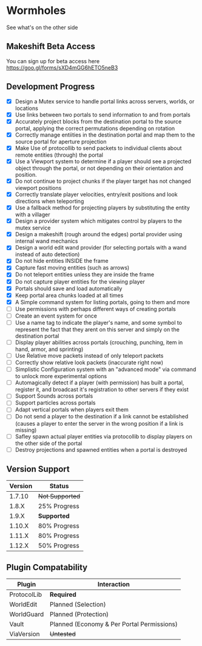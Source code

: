 # Wormholes
See what's on the other side

## Makeshift Beta Access
You can sign up for beta access here https://goo.gl/forms/sXD4mGG6hETO5neB3

## Development Progress
- [x] Design a Mutex service to handle portal links across servers, worlds, or locations
- [x] Use links between two portals to send information to and from portals
- [x] Accurately project blocks from the destination portal to the source portal, applying the correct permutations depending on rotation
- [x] Correctly manage entiities in the destination portal and map them to the source portal for aperture projection
- [x] Make Use of protocollib to send packets to individual clients about remote entities (through) the portal
- [x] Use a Viewport system to determine if a player should see a projected object through the portal, or not depending on their orientation and position.
- [x] Do not continue to project chunks if the player target has not changed viewport positions
- [x] Correctly translate player velocities, entry/exit positions and look directions when teleporting
- [x] Use a fallback method for projecting players by substituting the entity with a villager
- [x] Design a provider system which mitigates control by players to the mutex service
- [x] Design a makeshift (rough around the edges) portal provider using internal wand mechanics
- [x] Design a world edit wand provider (for selecting portals with a wand instead of auto detection)
- [x] Do not hide entities INSIDE the frame
- [x] Capture fast moving entities (such as arrows)
- [x] Do not teleport entities unless they are inside the frame
- [x] Do not capture player entities for the viewing player
- [x] Portals should save and load automatically
- [x] Keep portal area chunks loaded at all times
- [x] A Simple command system for listing portals, going to them and more
- [ ] Use permissions with perhaps different ways of creating portals
- [ ] Create an event system for once
- [ ] Use a name tag to indicate the player's name, and some symbol to represent the fact that they arent on this server and simply on the destination portal
- [ ] Display player abilities across portals (crouching, punching, item in hand, armor, and sprinting)
- [ ] Use Relative move packets instead of only teleport packets
- [ ] Correctly show relative look packets (inaccurate right now)
- [ ] Simplistic Configuration system with an "advanced mode" via command to unlock more experimental options
- [ ] Automagically detect if a player (with permission) has built a portal, register it, and broadcast it's registration to other servers if they exist
- [ ] Support Sounds across portals
- [ ] Support particles across portals
- [ ] Adapt vertical portals when players exit them
- [ ] Do not send a player to the destination if a link cannot be established (causes a player to enter the server in the wrong position if a link is missing)
- [ ] Safley spawn actual player entities via protocollib to display players on the other side of the portal
- [ ] Destroy projections and spawned entities when a portal is destroyed

## Version Support
| Version | Status    |
|---------|-----------|
| 1.7.10  | ~~Not Supported~~   |
| 1.8.X   | 25% Progress   |
| 1.9.X   | **Supported** |
| 1.10.X  | 80% Progress   |
| 1.11.X  | 80% Progress   |
| 1.12.X  | 50% Progress   |

## Plugin Compatability
| Plugin      | Interaction                                |
|-------------|--------------------------------------------|
| ProtocolLib | **Required**                                   |
| WorldEdit   | Planned (Selection)                        |
| WorldGuard  | Planned (Protection)                       |
| Vault       | Planned (Economy & Per Portal Permissions) |
| ViaVersion  | ~~Untested~~                                   |
